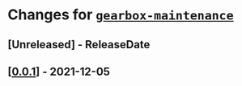 # Changes for [`gearbox-maintenance`](https://crates.io/crates/gearbox-maintenance)

<!-- next-header -->

## [Unreleased] - ReleaseDate

## [[0.0.1](https://docs.rs/gearbox-maintenance/0.0.1/gearbox-maintenance/)] - 2021-12-05

